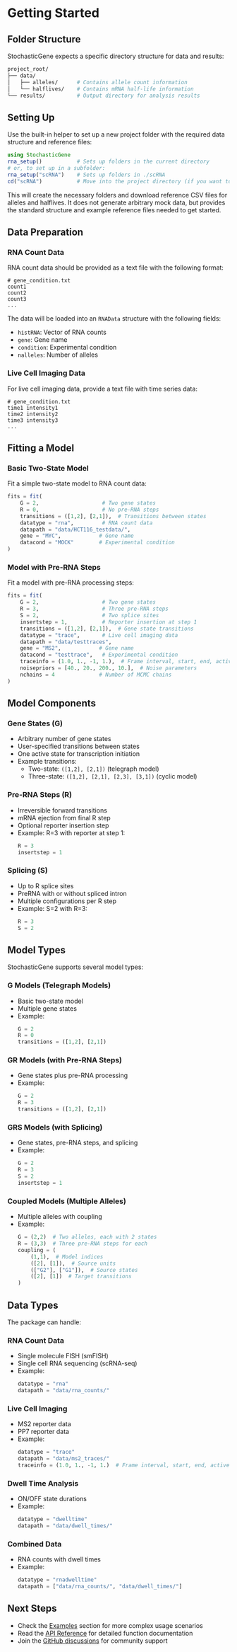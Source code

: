 # Getting Started

## Folder Structure

StochasticGene expects a specific directory structure for data and results:

```bash
project_root/
├── data/
│   ├── alleles/      # Contains allele count information
│   └── halflives/    # Contains mRNA half-life information
└── results/          # Output directory for analysis results
```

## Setting Up

Use the built-in helper to set up a new project folder with the required data structure and reference files:

```julia
using StochasticGene
rna_setup()           # Sets up folders in the current directory
# or, to set up in a subfolder:
rna_setup("scRNA")    # Sets up folders in ./scRNA
cd("scRNA")           # Move into the project directory (if you want to work there)
```

This will create the necessary folders and download reference CSV files for alleles and halflives. It does not generate arbitrary mock data, but provides the standard structure and example reference files needed to get started.

## Data Preparation

### RNA Count Data
RNA count data should be provided as a text file with the following format:
```text
# gene_condition.txt
count1
count2
count3
...
```

The data will be loaded into an `RNAData` structure with the following fields:
- `histRNA`: Vector of RNA counts
- `gene`: Gene name
- `condition`: Experimental condition
- `nalleles`: Number of alleles

### Live Cell Imaging Data
For live cell imaging data, provide a text file with time series data:
```text
# gene_condition.txt
time1 intensity1
time2 intensity2
time3 intensity3
...
```

## Fitting a Model

### Basic Two-State Model
Fit a simple two-state model to RNA count data:

```julia
fits = fit(
    G = 2,                    # Two gene states
    R = 0,                    # No pre-RNA steps
    transitions = ([1,2], [2,1]),  # Transitions between states
    datatype = "rna",         # RNA count data
    datapath = "data/HCT116_testdata/",
    gene = "MYC",            # Gene name
    datacond = "MOCK"        # Experimental condition
)
```

### Model with Pre-RNA Steps
Fit a model with pre-RNA processing steps:

```julia
fits = fit(
    G = 2,                    # Two gene states
    R = 3,                    # Three pre-RNA steps
    S = 2,                    # Two splice sites
    insertstep = 1,           # Reporter insertion at step 1
    transitions = ([1,2], [2,1]),  # Gene state transitions
    datatype = "trace",       # Live cell imaging data
    datapath = "data/testtraces",
    gene = "MS2",            # Gene name
    datacond = "testtrace",   # Experimental condition
    traceinfo = (1.0, 1., -1, 1.),  # Frame interval, start, end, active fraction
    noisepriors = [40., 20., 200., 10.],  # Noise parameters
    nchains = 4              # Number of MCMC chains
)
```

## Model Components

### Gene States (G)
- Arbitrary number of gene states
- User-specified transitions between states
- One active state for transcription initiation
- Example transitions:
  - Two-state: `([1,2], [2,1])` (telegraph model)
  - Three-state: `([1,2], [2,1], [2,3], [3,1])` (cyclic model)

### Pre-RNA Steps (R)
- Irreversible forward transitions
- mRNA ejection from final R step
- Optional reporter insertion step
- Example: R=3 with reporter at step 1:
  ```julia
  R = 3
  insertstep = 1
  ```

### Splicing (S)
- Up to R splice sites
- PreRNA with or without spliced intron
- Multiple configurations per R step
- Example: S=2 with R=3:
  ```julia
  R = 3
  S = 2
  ```

## Model Types

StochasticGene supports several model types:

### G Models (Telegraph Models)
- Basic two-state model
- Multiple gene states
- Example:
  ```julia
  G = 2
  R = 0
  transitions = ([1,2], [2,1])
  ```

### GR Models (with Pre-RNA Steps)
- Gene states plus pre-RNA processing
- Example:
  ```julia
  G = 2
  R = 3
  transitions = ([1,2], [2,1])
  ```

### GRS Models (with Splicing)
- Gene states, pre-RNA steps, and splicing
- Example:
  ```julia
  G = 2
  R = 3
  S = 2
  insertstep = 1
  ```

### Coupled Models (Multiple Alleles)
- Multiple alleles with coupling
- Example:
  ```julia
  G = (2,2)  # Two alleles, each with 2 states
  R = (3,3)  # Three pre-RNA steps for each
  coupling = (
      (1,1),  # Model indices
      ([2], [1]),  # Source units
      (["G2"], ["G1"]),  # Source states
      ([2], [1])  # Target transitions
  )
  ```

## Data Types

The package can handle:

### RNA Count Data
- Single molecule FISH (smFISH)
- Single cell RNA sequencing (scRNA-seq)
- Example:
  ```julia
  datatype = "rna"
  datapath = "data/rna_counts/"
  ```

### Live Cell Imaging
- MS2 reporter data
- PP7 reporter data
- Example:
  ```julia
  datatype = "trace"
  datapath = "data/ms2_traces/"
  traceinfo = (1.0, 1., -1, 1.)  # Frame interval, start, end, active fraction
  ```

### Dwell Time Analysis
- ON/OFF state durations
- Example:
  ```julia
  datatype = "dwelltime"
  datapath = "data/dwell_times/"
  ```

### Combined Data
- RNA counts with dwell times
- Example:
  ```julia
  datatype = "rnadwelltime"
  datapath = ["data/rna_counts/", "data/dwell_times/"]
  ```

## Next Steps

- Check the [Examples](@ref) section for more complex usage scenarios
- Read the [API Reference](@ref) for detailed function documentation
- Join the [GitHub discussions](https://github.com/nih-niddk-mbs/StochasticGene.jl/discussions) for community support
